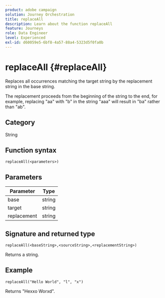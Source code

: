 ```yaml
---
product: adobe campaign
solution: Journey Orchestration
title: replaceAll
description: Learn about the function replaceAll
feature: Journeys
role: Data Engineer
level: Experienced
exl-id: d60059e5-6bf8-4a57-88a4-5323d5f0fa0b
---
```

# replaceAll {#replaceAll}

Replaces all occurrences matching the target string by the replacement string in the base string.

The replacement proceeds from the beginning of the string to the end, for example, replacing "aa" with "b" in the string "aaa" will result in "ba" rather than "ab".

## Category

String

## Function syntax

`replaceAll(<parameters>)`

## Parameters

| Parameter | Type         |
|-----------|--------------|
| base      | string       |
| target  | string       |
| replacement    | string       |

## Signature and returned type

`replaceAll(<baseString>,<sourceString>,<replacementString>)`

Returns a string.

## Example

`replaceAll("Hello World", "l", "x")`

Returns "Hexxo Worxd".
